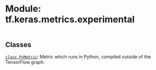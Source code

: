 <div itemscope itemtype="http://developers.google.com/ReferenceObject">
<meta itemprop="name" content="tf.keras.metrics.experimental" />
<meta itemprop="path" content="Stable" />
</div>

# Module: tf.keras.metrics.experimental

<!-- Insert buttons and diff -->

<table class="tfo-notebook-buttons tfo-api nocontent" align="left">

</table>







## Classes

[`class PyMetric`](../../../tf/keras/metrics/experimental/PyMetric.md): Metric which runs in Python, compiled outside of the TensorFlow graph.

